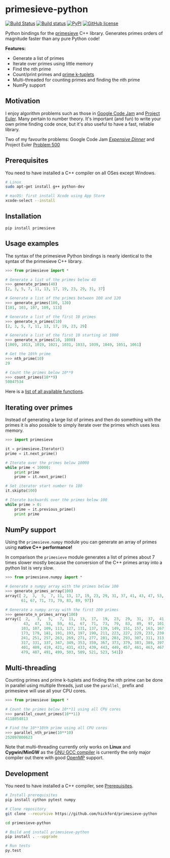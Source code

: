 primesieve-python
=================
[![Build Status](https://travis-ci.org/hickford/primesieve-python.svg?branch=master)](https://travis-ci.org/hickford/primesieve-python) [![Build status](https://ci.appveyor.com/api/projects/status/4chekgdj7bqx4ivt/branch/master?svg=true)](https://ci.appveyor.com/project/hickford/primesieve-python/branch/master) [![PyPI](https://img.shields.io/pypi/v/primesieve.svg)](https://pypi.python.org/pypi/primesieve) [![GitHub license](https://img.shields.io/badge/license-MIT-blue.svg)](https://github.com/hickford/primesieve-python/blob/master/LICENSE)


Python bindings for the [primesieve](http://primesieve.org/) C++
library. Generates primes orders of magnitude faster than any pure
Python code!

**Features:**

* Generate a list of primes
* Iterate over primes using little memory
* Find the nth prime
* Count/print primes and [prime k-tuplets](https://en.wikipedia.org/wiki/Prime_k-tuple)
* Multi-threaded for counting primes and finding the nth prime
* NumPy support

Motivation
----------

I enjoy algorithm problems such as those in
[Google Code Jam](https://code.google.com/codejam) and
[Project Euler](https://projecteuler.net/). Many pertain to number
theory. It's important (and fun) to write your own prime finding code
once, but it's also useful to have a fast, reliable library.

Two of my favourite problems: Google Code Jam [*Expensive Dinner*](https://code.google.com/codejam/contest/dashboard?c=1150486#s=p2) and Project Euler [Problem 500](https://projecteuler.net/problem=500)

Prerequisites
------------
You need to have installed a C++ compiler on all OSes except Windows.

```bash
# Linux
sudo apt-get install g++ python-dev

# macOS: first install Xcode using App Store
xcode-select --install
```

Installation
------------
```
pip install primesieve
````

Usage examples
--------------

The syntax of the primesieve Python bindings is nearly identical to the
syntax of the primesieve C++ library.

```Python
>>> from primesieve import *

# Generate a list of the primes below 40
>>> generate_primes(40)
[2, 3, 5, 7, 11, 13, 17, 19, 23, 29, 31, 37]

# Generate a list of the primes between 100 and 120
>>> generate_primes(100, 120)
[101, 103, 107, 109, 113]

# Generate a list of the first 10 primes
>>> generate_n_primes(10)
[2, 3, 5, 7, 11, 13, 17, 19, 23, 29]

# Generate a list of the first 10 starting at 1000
>>> generate_n_primes(10, 1000)
[1009, 1013, 1019, 1021, 1031, 1033, 1039, 1049, 1051, 1061]

# Get the 10th prime
>>> nth_prime(10)
29

# Count the primes below 10**9
>>> count_primes(10**9)
50847534
```

Here is a [list of all available functions](primesieve/cpp_primesieve.pxd).

Iterating over primes
---------------------

Instead of generating a large list of primes and then do something
with the primes it is also possible to simply iterate over the primes
which uses less memory.

```Python
>>> import primesieve

it = primesieve.Iterator()
prime = it.next_prime()

# Iterate over the primes below 10000
while prime < 10000:
    print prime
    prime = it.next_prime()

# Set iterator start number to 100
it.skipto(100)

# Iterate backwards over the primes below 100
while prime > 0:
    prime = it.previous_prime()
    print prime
```

NumPy support
-------------
Using the ```primesieve.numpy``` module you can generate an array of
primes using **native C++ performance!**

In comparison the ```primesieve``` module generates a list of primes
about 7 times slower mostly because the conversion of the C++ primes
array into a python list is very slow.

```Python
>>> from primesieve.numpy import *

# Generate a numpy array with the primes below 100
>>> generate_primes_array(100)
array([ 2,  3,  5,  7, 11, 13, 17, 19, 23, 29, 31, 37, 41, 43, 47, 53, 59,
       61, 67, 71, 73, 79, 83, 89, 97])

# Generate a numpy array with the first 100 primes
>>> generate_n_primes_array(100)
array([  2,   3,   5,   7,  11,  13,  17,  19,  23,  29,  31,  37,  41,
        43,  47,  53,  59,  61,  67,  71,  73,  79,  83,  89,  97, 101,
       103, 107, 109, 113, 127, 131, 137, 139, 149, 151, 157, 163, 167,
       173, 179, 181, 191, 193, 197, 199, 211, 223, 227, 229, 233, 239,
       241, 251, 257, 263, 269, 271, 277, 281, 283, 293, 307, 311, 313,
       317, 331, 337, 347, 349, 353, 359, 367, 373, 379, 383, 389, 397,
       401, 409, 419, 421, 431, 433, 439, 443, 449, 457, 461, 463, 467,
       479, 487, 491, 499, 503, 509, 521, 523, 541])
```

Multi-threading
---------------

Counting primes and prime k-tuplets and finding the nth prime can be
done in parallel using multiple threads, just use the ```parallel_```
prefix and primesieve will use all your CPU cores.

```Python
>>> from primesieve import *

# Count the primes below 10**11 using all CPU cores
>>> parallel_count_primes(10**11)
4118054813

# Find the 10**10th prime using all CPU cores
>>> parallel_nth_prime(10**10)
252097800623
```

Note that multi-threading currently only works on **Linux** and
**Cygwin/MinGW** as the [GNU GCC compiler](https://gcc.gnu.org/)
is currently the only major compiler out there with good
[OpenMP](https://en.wikipedia.org/wiki/OpenMP) support.

Development
-----------

You need to have installed a C++ compiler, see [Prerequisites](#prerequisites).

```bash
# Install prerequisites
pip install cython pytest numpy

# Clone repository
git clone --recursive https://github.com/hickford/primesieve-python

cd primesieve-python

# Build and install primesieve-python
pip install . --upgrade

# Run tests
py.test
```
